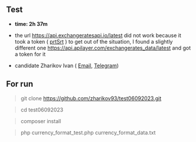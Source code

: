 ## Test

- **time: 2h 37m**

- the url https://api.exchangeratesapi.io/latest did not work because it took a token ( [prtSrt](https://prnt.sc/D0ofzx6onsxm) ) to get out of the situation, I found a slightly different one https://api.apilayer.com/exchangerates_data/latest and got a token for it
- candidate Zharikov Ivan ( <a href="mailto:zharikov93@gmail.com">Email</a>, <a target="_blank" href="https://t.me/SP7193">Telegram</a>)

## For run  
> git clone https://github.com/zharikov93/test06092023.git

> cd test06092023

> composer install

> php currency_format_test.php currency_format_data.txt
